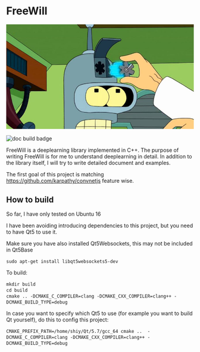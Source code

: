 # FreeWill

![futurama freewill unit](splash.jpg)

![doc build badge](https://readthedocs.org/projects/freewill/badge/?version=latest)

FreeWill is a deeplearning library implemented in C++. The purpose of writing FreeWill is for me to understand deeplearning in detail. In addition to the library itself, I will try to write detailed document and examples.

The first goal of this project is matching https://github.com/karpathy/convnetjs feature wise.

## How to build
So far, I have only tested on Ubuntu 16

I have been avoiding introducing dependencies to this project, but you need to have Qt5 to use it.

Make sure you have also installed Qt5Websockets, this may not be included in Qt5Base

    sudo apt-get install libqt5websockets5-dev

To build:

    mkdir build
    cd build
    cmake .. -DCMAKE_C_COMPILER=clang -DCMAKE_CXX_COMPILER=clang++ -DCMAKE_BUILD_TYPE=debug

In case you want to specify which Qt5 to use (for example you want to build Qt yourself), do this to config this project:

    CMAKE_PREFIX_PATH=/home/shiy/Qt/5.7/gcc_64 cmake ..  -DCMAKE_C_COMPILER=clang -DCMAKE_CXX_COMPILER=clang++ -DCMAKE_BUILD_TYPE=debug


